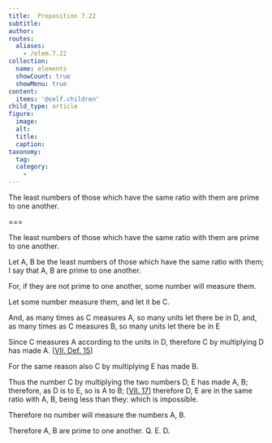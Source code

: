 ```yaml
---
title:  Proposition 7.22
subtitle: 
author:
routes:
  aliases:
    - /elem.7.22
collection:
  name: elements
  showCount: true
  showMenu: true
content:
  items: '@self.children'
child_type: article
figure:
  image:
  alt:
  title:
  caption:
taxonomy:
  tag:
  category:
    - 
---
```


<p>
       <hi rend="ital">The least numbers of those which have the same ratio with them are prime to one another.</hi>
      </p>

===

<p>
       <span class="ital">The least numbers of those which have the same ratio with them are prime to one another.</span>
      </p>

<p>Let <span class="ital">A</span>, <span class="ital">B</span> be the least numbers of those which have the same ratio with them; I say that <span class="ital">A</span>, <span class="ital">B</span> are prime to one another. 
      </p>

<p>For, if they are not prime to one another, some number will measure them. </p>

<p>Let some number measure them, and let it be <span class="ital">C</span>. <pb n="324"/></p>

<p>And, as many times as <span class="ital">C</span> measures <span class="ital">A</span>, so many units let there be in <span class="ital">D</span>, and, as many times as <span class="ital">C</span> measures <span class="ital">B</span>, so many units let there be in <span class="ital">E</span>
      </p>

<p>Since <span class="ital">C</span> measures <span class="ital">A</span> according to the units in <span class="ital">D</span>, therefore <span class="ital">C</span> by multiplying <span class="ital">D</span> has made <span class="ital">A</span>. [<a href="/elem.7.def.15">VII. Def. 15</a>] </p>

<p>For the same reason also <span class="ital">C</span> by multiplying <span class="ital">E</span> has made <span class="ital">B</span>. </p>

<p>Thus the number <span class="ital">C</span> by multiplying the two numbers <span class="ital">D</span>, <span class="ital">E</span> has made <span class="ital">A</span>, <span class="ital">B</span>; therefore, as <span class="ital">D</span> is to <span class="ital">E</span>, so is <span class="ital">A</span> to <span class="ital">B</span>; [<a href="/elem.7.17">VII. 17</a>] therefore <span class="ital">D</span>, <span class="ital">E</span> are in the same ratio with <span class="ital">A</span>, <span class="ital">B</span>, being less than they: which is impossible. </p>

<p>Therefore no number will measure the numbers <span class="ital">A</span>, <span class="ital">B</span>. </p>

<p>Therefore <span class="ital">A</span>, <span class="ital">B</span> are prime to one another. Q. E. D.</p>
